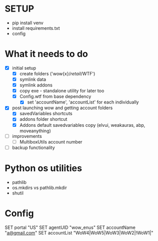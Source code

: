 # SETUP

- pip install venv
- install requirements.txt
- config

# What it needs to do

- [x] initial setup
  - [x] create folders ('wow{x}/_retail_/WTF')
  - [x] symlink data
  - [x] symlink addons
  - [x] copy exe - standalone utility for later too
  - [x] Config.wtf from base dependency
    - [x] set 'accountName', 'accountList' for each individually
- [x] post launching wow and getting account folders
  - [x] savedVariables shortcuts
  - [x] addons folder shortcut
  - [x] Addons default savedvariables copy (elvui, weakauras, abp, moveanything)
- [ ] improvements
  - [ ] MultiboxUtils account number
- [ ] backup functionality

# Python os utilities

- pathlib
- os.mkdirs vs pathlib.mkdir
- shutil

# Config

SET portal "US"
SET agentUID "wow_enus"
SET accountName "a@gmail.com"
SET accountList "WoW4|WoW5|WoW3|WoW2|!WoW1|"
